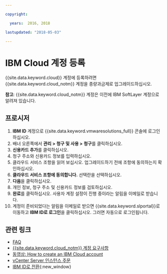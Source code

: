 ```yaml
---

copyright:

  years:  2016, 2018

lastupdated: "2018-05-03"

---
```


# IBM Cloud 계정 등록

{{site.data.keyword.cloud}} 계정에 등록하려면 {{site.data.keyword.cloud_notm}} 계정을 종량과금제로 업그레이드하십시오.

**참고**: {{site.data.keyword.cloud_notm}} 계정은 이전에 IBM SoftLayer 계정으로 알려져 있습니다.

## 프로시저

1. **IBM ID** 계정으로 {{site.data.keyword.vmwaresolutions_full}} 콘솔에 로그인하십시오.
2. 배너 오른쪽에서 **관리 > 청구 및 사용 > 청구**를 클릭하십시오.
3. **신용카드 추가**를 클릭하십시오.
4. 청구 주소와 신용카드 정보를 입력하십시오.
5. 클라우드 서비스 조항을 읽어 보십시오. 업그레이드하기 전에 조항에 동의하는지 확인하십시오.
6. **클라우드 서비스 조항에 동의합니다.** 선택란을 선택하십시오.
7. **다음**을 클릭하십시오.
8. 개인 정보, 청구 주소 및 신용카드 정보를 검토하십시오.
9. **완료**를 클릭하십시오. 사용자 계정 설정이 진행 중이라는 알림을 이메일로 받습니다.
10. 계정이 준비되었다는 알림을 이메일로 받으면 {{site.data.keyword.slportal}}로 이동하고 **IBM ID로 로그인**을 클릭하십시오.
    그러면 자동으로 로그인됩니다.

## 관련 링크

* [FAQ](faq.html)
* [{{site.data.keyword.cloud_notm}} 계정 요구사항](slaccountrequirement.html)
* [동영상: How to create an IBM Cloud account](https://www.youtube.com/watch?v=HBkY-Fs1d6E)
* [vCenter Server 인스턴스 주문](../vcenter/vc_orderinginstance.html)
* [IBM ID로 전환](https://console.ng.bluemix.net/docs/admin/softlayerlink.html){:new_window}
